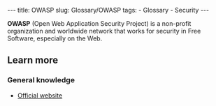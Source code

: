 --- title: OWASP slug: Glossary/OWASP tags: - Glossary - Security ---

**OWASP** (Open Web Application Security Project) is a non-profit organization and worldwide network that works for security in Free Software, especially on the Web.

Learn more
----------

### General knowledge

-   [Official website](https://www.owasp.org)
